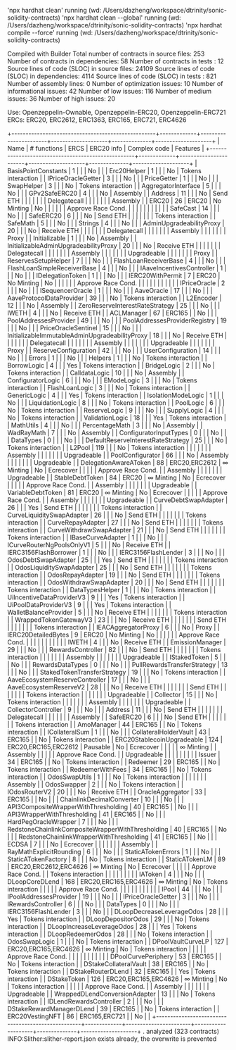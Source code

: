 'npx hardhat clean' running (wd: /Users/dazheng/workspace/dtrinity/sonic-solidity-contracts)
'npx hardhat clean --global' running (wd: /Users/dazheng/workspace/dtrinity/sonic-solidity-contracts)
'npx hardhat compile --force' running (wd: /Users/dazheng/workspace/dtrinity/sonic-solidity-contracts)

Compiled with Builder
Total number of contracts in source files: 253
Number of contracts in dependencies: 58
Number of contracts in tests       : 12
Source lines of code (SLOC) in source files: 24109
Source lines of code (SLOC) in dependencies: 4114
Source lines of code (SLOC) in tests       : 821
Number of  assembly lines: 0
Number of optimization issues: 10
Number of informational issues: 42
Number of low issues: 116
Number of medium issues: 36
Number of high issues: 20

Use: Openzeppelin-Ownable, Openzeppelin-ERC20, Openzeppelin-ERC721
ERCs: ERC20, ERC2612, ERC1363, ERC165, ERC721, ERC4626

+---------------------------------------------------+-------------+-----------------------+--------------------+--------------+--------------------+
| Name                                              | # functions | ERCS                  | ERC20 info         | Complex code | Features           |
+---------------------------------------------------+-------------+-----------------------+--------------------+--------------+--------------------+
| BasisPointConstants                               | 1           |                       |                    | No           |                    |
| Erc20Helper                                       | 1           |                       |                    | No           | Tokens interaction |
| IPriceOracleGetter                                | 3           |                       |                    | No           |                    |
| PriceGetter                                       | 1           |                       |                    | No           |                    |
| SwapHelper                                        | 3           |                       |                    | No           | Tokens interaction |
| AggregatorInterface                               | 5           |                       |                    | No           |                    |
| GPv2SafeERC20                                     | 4           |                       |                    | No           | Assembly           |
| Address                                           | 11          |                       |                    | No           | Send ETH           |
|                                                   |             |                       |                    |              | Delegatecall       |
|                                                   |             |                       |                    |              | Assembly           |
| ERC20                                             | 26          | ERC20                 | No Minting         | No           |                    |
|                                                   |             |                       | Approve Race Cond. |              |                    |
|                                                   |             |                       |                    |              |                    |
| SafeCast                                          | 14          |                       |                    | No           |                    |
| SafeERC20                                         | 6           |                       |                    | No           | Send ETH           |
|                                                   |             |                       |                    |              | Tokens interaction |
| SafeMath                                          | 5           |                       |                    | No           |                    |
| Strings                                           | 4           |                       |                    | No           |                    |
| AdminUpgradeabilityProxy                          | 20          |                       |                    | No           | Receive ETH        |
|                                                   |             |                       |                    |              | Delegatecall       |
|                                                   |             |                       |                    |              | Assembly           |
|                                                   |             |                       |                    |              | Proxy              |
| Initializable                                     | 1           |                       |                    | No           | Assembly           |
| InitializableAdminUpgradeabilityProxy             | 20          |                       |                    | No           | Receive ETH        |
|                                                   |             |                       |                    |              | Delegatecall       |
|                                                   |             |                       |                    |              | Assembly           |
|                                                   |             |                       |                    |              | Upgradeable        |
|                                                   |             |                       |                    |              | Proxy              |
| ReservesSetupHelper                               | 7           |                       |                    | No           |                    |
| FlashLoanReceiverBase                             | 4           |                       |                    | No           |                    |
| FlashLoanSimpleReceiverBase                       | 4           |                       |                    | No           |                    |
| IAaveIncentivesController                         | 1           |                       |                    | No           |                    |
| IDelegationToken                                  | 1           |                       |                    | No           |                    |
| IERC20WithPermit                                  | 7           | ERC20                 | No Minting         | No           |                    |
|                                                   |             |                       | Approve Race Cond. |              |                    |
|                                                   |             |                       |                    |              |                    |
| IPriceOracle                                      | 2           |                       |                    | No           |                    |
| ISequencerOracle                                  | 1           |                       |                    | No           |                    |
| AaveOracle                                        | 17          |                       |                    | No           |                    |
| AaveProtocolDataProvider                          | 39          |                       |                    | No           | Tokens interaction |
| L2Encoder                                         | 12          |                       |                    | No           | Assembly           |
| ZeroReserveInterestRateStrategy                   | 25          |                       |                    | No           |                    |
| IWETH                                             | 4           |                       |                    | No           | Receive ETH        |
| ACLManager                                        | 67          | ERC165                |                    | No           |                    |
| PoolAddressesProvider                             | 49          |                       |                    | No           |                    |
| PoolAddressesProviderRegistry                     | 19          |                       |                    | No           |                    |
| PriceOracleSentinel                               | 15          |                       |                    | No           |                    |
| InitializableImmutableAdminUpgradeabilityProxy    | 18          |                       |                    | No           | Receive ETH        |
|                                                   |             |                       |                    |              | Delegatecall       |
|                                                   |             |                       |                    |              | Assembly           |
|                                                   |             |                       |                    |              | Upgradeable        |
|                                                   |             |                       |                    |              | Proxy              |
| ReserveConfiguration                              | 42          |                       |                    | No           |                    |
| UserConfiguration                                 | 14          |                       |                    | No           |                    |
| Errors                                            | 1           |                       |                    | No           |                    |
| Helpers                                           | 1           |                       |                    | No           | Tokens interaction |
| BorrowLogic                                       | 4           |                       |                    | Yes          | Tokens interaction |
| BridgeLogic                                       | 2           |                       |                    | No           | Tokens interaction |
| CalldataLogic                                     | 10          |                       |                    | No           | Assembly           |
| ConfiguratorLogic                                 | 6           |                       |                    | No           |                    |
| EModeLogic                                        | 3           |                       |                    | No           | Tokens interaction |
| FlashLoanLogic                                    | 3           |                       |                    | No           | Tokens interaction |
| GenericLogic                                      | 4           |                       |                    | Yes          | Tokens interaction |
| IsolationModeLogic                                | 1           |                       |                    | No           |                    |
| LiquidationLogic                                  | 8           |                       |                    | No           | Tokens interaction |
| PoolLogic                                         | 6           |                       |                    | No           | Tokens interaction |
| ReserveLogic                                      | 9           |                       |                    | No           |                    |
| SupplyLogic                                       | 4           |                       |                    | No           | Tokens interaction |
| ValidationLogic                                   | 18          |                       |                    | Yes          | Tokens interaction |
| MathUtils                                         | 4           |                       |                    | No           |                    |
| PercentageMath                                    | 3           |                       |                    | No           | Assembly           |
| WadRayMath                                        | 7           |                       |                    | No           | Assembly           |
| ConfiguratorInputTypes                            | 0           |                       |                    | No           |                    |
| DataTypes                                         | 0           |                       |                    | No           |                    |
| DefaultReserveInterestRateStrategy                | 25          |                       |                    | No           | Tokens interaction |
| L2Pool                                            | 119         |                       |                    | No           | Tokens interaction |
|                                                   |             |                       |                    |              | Assembly           |
|                                                   |             |                       |                    |              | Upgradeable        |
| PoolConfigurator                                  | 66          |                       |                    | No           | Assembly           |
|                                                   |             |                       |                    |              | Upgradeable        |
| DelegationAwareAToken                             | 88          | ERC20,ERC2612         | ∞ Minting          | No           | Ecrecover          |
|                                                   |             |                       | Approve Race Cond. |              | Assembly           |
|                                                   |             |                       |                    |              | Upgradeable        |
| StableDebtToken                                   | 84          | ERC20                 | ∞ Minting          | No           | Ecrecover          |
|                                                   |             |                       | Approve Race Cond. |              | Assembly           |
|                                                   |             |                       |                    |              | Upgradeable        |
| VariableDebtToken                                 | 81          | ERC20                 | ∞ Minting          | No           | Ecrecover          |
|                                                   |             |                       | Approve Race Cond. |              | Assembly           |
|                                                   |             |                       |                    |              | Upgradeable        |
| CurveDebtSwapAdapter                              | 26          |                       |                    | Yes          | Send ETH           |
|                                                   |             |                       |                    |              | Tokens interaction |
| CurveLiquiditySwapAdapter                         | 26          |                       |                    | No           | Send ETH           |
|                                                   |             |                       |                    |              | Tokens interaction |
| CurveRepayAdapter                                 | 27          |                       |                    | No           | Send ETH           |
|                                                   |             |                       |                    |              | Tokens interaction |
| CurveWithdrawSwapAdapter                          | 21          |                       |                    | No           | Send ETH           |
|                                                   |             |                       |                    |              | Tokens interaction |
| IBaseCurveAdapter                                 | 1           |                       |                    | No           |                    |
| ICurveRouterNgPoolsOnlyV1                         | 5           |                       |                    | No           | Receive ETH        |
| IERC3156FlashBorrower                             | 1           |                       |                    | No           |                    |
| IERC3156FlashLender                               | 3           |                       |                    | No           |                    |
| OdosDebtSwapAdapter                               | 25          |                       |                    | Yes          | Send ETH           |
|                                                   |             |                       |                    |              | Tokens interaction |
| OdosLiquiditySwapAdapter                          | 25          |                       |                    | No           | Send ETH           |
|                                                   |             |                       |                    |              | Tokens interaction |
| OdosRepayAdapter                                  | 19          |                       |                    | No           | Send ETH           |
|                                                   |             |                       |                    |              | Tokens interaction |
| OdosWithdrawSwapAdapter                           | 20          |                       |                    | No           | Send ETH           |
|                                                   |             |                       |                    |              | Tokens interaction |
| DataTypesHelper                                   | 1           |                       |                    | No           | Tokens interaction |
| UiIncentiveDataProviderV3                         | 9           |                       |                    | Yes          | Tokens interaction |
| UiPoolDataProviderV3                              | 9           |                       |                    | Yes          | Tokens interaction |
| WalletBalanceProvider                             | 5           |                       |                    | No           | Receive ETH        |
|                                                   |             |                       |                    |              | Tokens interaction |
| WrappedTokenGatewayV3                             | 23          |                       |                    | No           | Receive ETH        |
|                                                   |             |                       |                    |              | Send ETH           |
|                                                   |             |                       |                    |              | Tokens interaction |
| IEACAggregatorProxy                               | 6           |                       |                    | No           | Proxy              |
| IERC20DetailedBytes                               | 9           | ERC20                 | No Minting         | No           |                    |
|                                                   |             |                       | Approve Race Cond. |              |                    |
|                                                   |             |                       |                    |              |                    |
| IWETH                                             | 4           |                       |                    | No           | Receive ETH        |
| EmissionManager                                   | 29          |                       |                    | No           |                    |
| RewardsController                                 | 82          |                       |                    | No           | Send ETH           |
|                                                   |             |                       |                    |              | Tokens interaction |
|                                                   |             |                       |                    |              | Assembly           |
|                                                   |             |                       |                    |              | Upgradeable        |
| IStakedToken                                      | 5           |                       |                    | No           |                    |
| RewardsDataTypes                                  | 0           |                       |                    | No           |                    |
| PullRewardsTransferStrategy                       | 13          |                       |                    | No           |                    |
| StakedTokenTransferStrategy                       | 19          |                       |                    | No           | Tokens interaction |
| AaveEcosystemReserveController                    | 17          |                       |                    | No           |                    |
| AaveEcosystemReserveV2                            | 28          |                       |                    | No           | Receive ETH        |
|                                                   |             |                       |                    |              | Send ETH           |
|                                                   |             |                       |                    |              | Tokens interaction |
|                                                   |             |                       |                    |              | Upgradeable        |
| Collector                                         | 15          |                       |                    | No           | Tokens interaction |
|                                                   |             |                       |                    |              | Assembly           |
|                                                   |             |                       |                    |              | Upgradeable        |
| CollectorController                               | 9           |                       |                    | No           |                    |
| Address                                           | 11          |                       |                    | No           | Send ETH           |
|                                                   |             |                       |                    |              | Delegatecall       |
|                                                   |             |                       |                    |              | Assembly           |
| SafeERC20                                         | 6           |                       |                    | No           | Send ETH           |
|                                                   |             |                       |                    |              | Tokens interaction |
| AmoManager                                        | 44          | ERC165                |                    | No           | Tokens interaction |
| ICollateralSum                                    | 1           |                       |                    | No           |                    |
| CollateralHolderVault                             | 43          | ERC165                |                    | No           | Tokens interaction |
| ERC20StablecoinUpgradeable                        | 124         | ERC20,ERC165,ERC2612  | Pausable           | No           | Ecrecover          |
|                                                   |             |                       | ∞ Minting          |              | Assembly           |
|                                                   |             |                       | Approve Race Cond. |              | Upgradeable        |
|                                                   |             |                       |                    |              |                    |
| Issuer                                            | 34          | ERC165                |                    | No           | Tokens interaction |
| Redeemer                                          | 29          | ERC165                |                    | No           | Tokens interaction |
| RedeemerWithFees                                  | 34          | ERC165                |                    | No           | Tokens interaction |
| OdosSwapUtils                                     | 1           |                       |                    | No           | Tokens interaction |
|                                                   |             |                       |                    |              | Assembly           |
| OdosSwapper                                       | 2           |                       |                    | No           | Tokens interaction |
| IOdosRouterV2                                     | 20          |                       |                    | No           | Receive ETH        |
| OracleAggregator                                  | 33          | ERC165                |                    | No           |                    |
| ChainlinkDecimalConverter                         | 10          |                       |                    | No           |                    |
| API3CompositeWrapperWithThresholding              | 40          | ERC165                |                    | No           |                    |
| API3WrapperWithThresholding                       | 41          | ERC165                |                    | No           |                    |
| HardPegOracleWrapper                              | 7           |                       |                    | No           |                    |
| RedstoneChainlinkCompositeWrapperWithThresholding | 40          | ERC165                |                    | No           |                    |
| RedstoneChainlinkWrapperWithThresholding          | 41          | ERC165                |                    | No           |                    |
| ECDSA                                             | 7           |                       |                    | No           | Ecrecover          |
|                                                   |             |                       |                    |              | Assembly           |
| RayMathExplicitRounding                           | 6           |                       |                    | No           |                    |
| StaticATokenErrors                                | 1           |                       |                    | No           |                    |
| StaticATokenFactory                               | 8           |                       |                    | No           | Tokens interaction |
| StaticATokenLM                                    | 89          | ERC20,ERC2612,ERC4626 | ∞ Minting          | No           | Ecrecover          |
|                                                   |             |                       | Approve Race Cond. |              | Tokens interaction |
|                                                   |             |                       |                    |              |                    |
| IAToken                                           | 4           |                       |                    | No           |                    |
| DLoopCoreDLend                                    | 168         | ERC20,ERC165,ERC4626  | ∞ Minting          | No           | Tokens interaction |
|                                                   |             |                       | Approve Race Cond. |              |                    |
|                                                   |             |                       |                    |              |                    |
| IPool                                             | 44          |                       |                    | No           |                    |
| IPoolAddressesProvider                            | 19          |                       |                    | No           |                    |
| IPriceOracleGetter                                | 3           |                       |                    | No           |                    |
| IRewardsController                                | 6           |                       |                    | No           |                    |
| DataTypes                                         | 0           |                       |                    | No           |                    |
| IERC3156FlashLender                               | 3           |                       |                    | No           |                    |
| DLoopDecreaseLeverageOdos                         | 28          |                       |                    | Yes          | Tokens interaction |
| DLoopDepositorOdos                                | 29          |                       |                    | No           | Tokens interaction |
| DLoopIncreaseLeverageOdos                         | 28          |                       |                    | Yes          | Tokens interaction |
| DLoopRedeemerOdos                                 | 28          |                       |                    | No           | Tokens interaction |
| OdosSwapLogic                                     | 1           |                       |                    | No           | Tokens interaction |
| DPoolVaultCurveLP                                 | 127         | ERC20,ERC165,ERC4626  | ∞ Minting          | No           | Tokens interaction |
|                                                   |             |                       | Approve Race Cond. |              |                    |
|                                                   |             |                       |                    |              |                    |
| DPoolCurvePeriphery                               | 53          | ERC165                |                    | No           | Tokens interaction |
| DStakeCollateralVault                             | 38          | ERC165                |                    | No           | Tokens interaction |
| DStakeRouterDLend                                 | 32          | ERC165                |                    | Yes          | Tokens interaction |
| DStakeToken                                       | 126         | ERC20,ERC165,ERC4626  | ∞ Minting          | No           | Tokens interaction |
|                                                   |             |                       | Approve Race Cond. |              | Assembly           |
|                                                   |             |                       |                    |              | Upgradeable        |
| WrappedDLendConversionAdapter                     | 13          |                       |                    | No           | Tokens interaction |
| IDLendRewardsController                           | 2           |                       |                    | No           |                    |
| DStakeRewardManagerDLend                          | 39          | ERC165                |                    | No           | Tokens interaction |
| ERC20VestingNFT                                   | 86          | ERC165,ERC721         |                    | No           |                    |
+---------------------------------------------------+-------------+-----------------------+--------------------+--------------+--------------------+
. analyzed (323 contracts)
INFO:Slither:slither-report.json exists already, the overwrite is prevented
